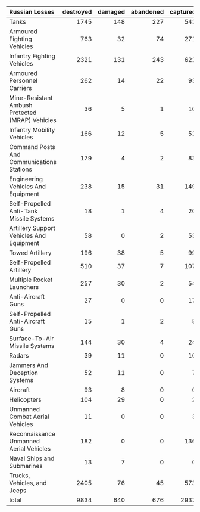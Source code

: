 | Russian Losses                                   |   destroyed |   damaged |   abandoned |   captured |   total |
|:-------------------------------------------------|------------:|----------:|------------:|-----------:|--------:|
| Tanks                                            |        1745 |       148 |         227 |        541 |    2661 |
| Armoured Fighting Vehicles                       |         763 |        32 |          74 |        271 |    1140 |
| Infantry Fighting Vehicles                       |        2321 |       131 |         243 |        621 |    3316 |
| Armoured Personnel Carriers                      |         262 |        14 |          22 |         93 |     391 |
| Mine-Resistant Ambush Protected  (MRAP) Vehicles |          36 |         5 |           1 |         10 |      52 |
| Infantry Mobility Vehicles                       |         166 |        12 |           5 |         51 |     234 |
| Command Posts And Communications Stations        |         179 |         4 |           2 |         83 |     268 |
| Engineering Vehicles And Equipment               |         238 |        15 |          31 |        149 |     433 |
| Self-Propelled Anti-Tank Missile Systems         |          18 |         1 |           4 |         20 |      43 |
| Artillery Support Vehicles And Equipment         |          58 |         0 |           2 |         53 |     113 |
| Towed Artillery                                  |         196 |        38 |           5 |         99 |     338 |
| Self-Propelled Artillery                         |         510 |        37 |           7 |        107 |     661 |
| Multiple Rocket Launchers                        |         257 |        30 |           2 |         54 |     343 |
| Anti-Aircraft Guns                               |          27 |         0 |           0 |         17 |      44 |
| Self-Propelled Anti-Aircraft Guns                |          15 |         1 |           2 |          8 |      26 |
| Surface-To-Air Missile Systems                   |         144 |        30 |           4 |         24 |     202 |
| Radars                                           |          39 |        11 |           0 |         10 |      60 |
| Jammers And Deception Systems                    |          52 |        11 |           0 |          7 |      70 |
| Aircraft                                         |          93 |         8 |           0 |          0 |     101 |
| Helicopters                                      |         104 |        29 |           0 |          2 |     135 |
| Unmanned Combat Aerial Vehicles                  |          11 |         0 |           0 |          3 |      14 |
| Reconnaissance Unmanned Aerial Vehicles          |         182 |         0 |           0 |        136 |     318 |
| Naval Ships and Submarines                       |          13 |         7 |           0 |          0 |      20 |
| Trucks, Vehicles, and Jeeps                      |        2405 |        76 |          45 |        573 |    3099 |
| total                                            |        9834 |       640 |         676 |       2932 |   14082 |